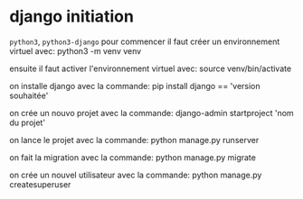 
# django initiation
`python3`, `python3-django`
pour commencer il faut créer un environnement virtuel avec:
python3 -m venv venv

ensuite il faut activer l'environnement virtuel avec:
source venv/bin/activate

on installe django avec la commande:
pip install django == 'version souhaitée'

on crée un nouvo projet avec la commande:
django-admin startproject 'nom du projet'

on lance le projet avec la commande:
python manage.py runserver

on fait la migration avec la commande:
python manage.py migrate

on crée un nouvel utilisateur avec la commande:
python manage.py createsuperuser


